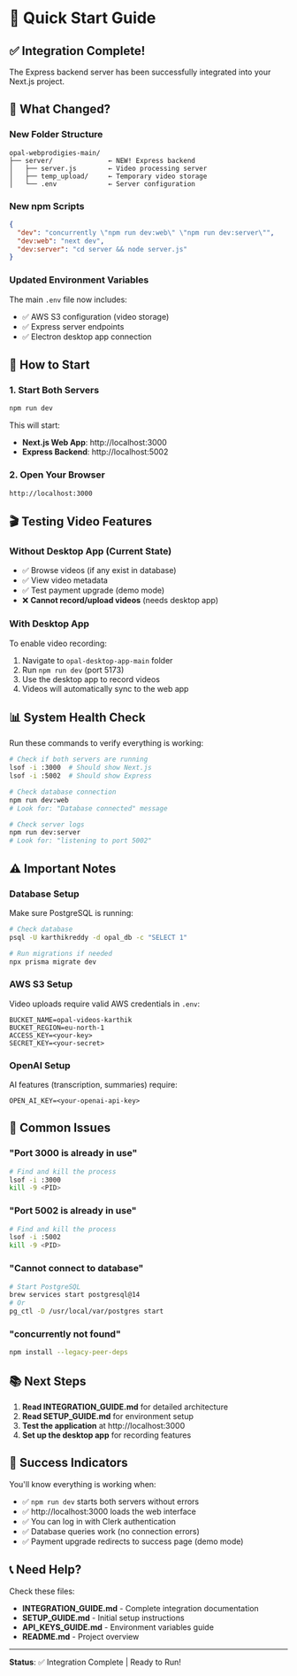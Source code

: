 # 🚀 Quick Start Guide

## ✅ Integration Complete!

The Express backend server has been successfully integrated into your Next.js project.

## 🎯 What Changed?

### New Folder Structure
```
opal-webprodigies-main/
├── server/              ← NEW! Express backend
│   ├── server.js        ← Video processing server
│   ├── temp_upload/     ← Temporary video storage
│   └── .env             ← Server configuration
```

### New npm Scripts
```json
{
  "dev": "concurrently \"npm run dev:web\" \"npm run dev:server\"",
  "dev:web": "next dev",
  "dev:server": "cd server && node server.js"
}
```

### Updated Environment Variables
The main `.env` file now includes:
- ✅ AWS S3 configuration (video storage)
- ✅ Express server endpoints
- ✅ Electron desktop app connection

## 🏃 How to Start

### 1. Start Both Servers
```bash
npm run dev
```

This will start:
- **Next.js Web App**: http://localhost:3000
- **Express Backend**: http://localhost:5002

### 2. Open Your Browser
```
http://localhost:3000
```

## 🎬 Testing Video Features

### Without Desktop App (Current State)
- ✅ Browse videos (if any exist in database)
- ✅ View video metadata
- ✅ Test payment upgrade (demo mode)
- ❌ **Cannot record/upload videos** (needs desktop app)

### With Desktop App
To enable video recording:
1. Navigate to `opal-desktop-app-main` folder
2. Run `npm run dev` (port 5173)
3. Use the desktop app to record videos
4. Videos will automatically sync to the web app

## 📊 System Health Check

Run these commands to verify everything is working:

```bash
# Check if both servers are running
lsof -i :3000  # Should show Next.js
lsof -i :5002  # Should show Express

# Check database connection
npm run dev:web
# Look for: "Database connected" message

# Check server logs
npm run dev:server
# Look for: "listening to port 5002"
```

## ⚠️ Important Notes

### Database Setup
Make sure PostgreSQL is running:
```bash
# Check database
psql -U karthikreddy -d opal_db -c "SELECT 1"

# Run migrations if needed
npx prisma migrate dev
```

### AWS S3 Setup
Video uploads require valid AWS credentials in `.env`:
```env
BUCKET_NAME=opal-videos-karthik
BUCKET_REGION=eu-north-1
ACCESS_KEY=<your-key>
SECRET_KEY=<your-secret>
```

### OpenAI Setup
AI features (transcription, summaries) require:
```env
OPEN_AI_KEY=<your-openai-api-key>
```

## 🐛 Common Issues

### "Port 3000 is already in use"
```bash
# Find and kill the process
lsof -i :3000
kill -9 <PID>
```

### "Port 5002 is already in use"
```bash
# Find and kill the process
lsof -i :5002
kill -9 <PID>
```

### "Cannot connect to database"
```bash
# Start PostgreSQL
brew services start postgresql@14
# Or
pg_ctl -D /usr/local/var/postgres start
```

### "concurrently not found"
```bash
npm install --legacy-peer-deps
```

## 📚 Next Steps

1. **Read INTEGRATION_GUIDE.md** for detailed architecture
2. **Read SETUP_GUIDE.md** for environment setup
3. **Test the application** at http://localhost:3000
4. **Set up the desktop app** for recording features

## 🎉 Success Indicators

You'll know everything is working when:
- ✅ `npm run dev` starts both servers without errors
- ✅ http://localhost:3000 loads the web interface
- ✅ You can log in with Clerk authentication
- ✅ Database queries work (no connection errors)
- ✅ Payment upgrade redirects to success page (demo mode)

## 📞 Need Help?

Check these files:
- **INTEGRATION_GUIDE.md** - Complete integration documentation
- **SETUP_GUIDE.md** - Initial setup instructions
- **API_KEYS_GUIDE.md** - Environment variables guide
- **README.md** - Project overview

---

**Status**: ✅ Integration Complete | Ready to Run!
